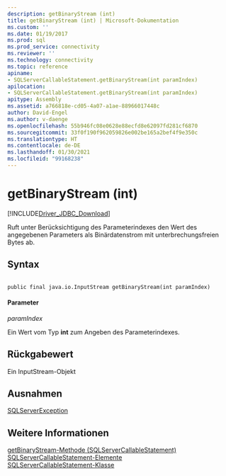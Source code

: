 ```yaml
---
description: getBinaryStream (int)
title: getBinaryStream (int) | Microsoft-Dokumentation
ms.custom: ''
ms.date: 01/19/2017
ms.prod: sql
ms.prod_service: connectivity
ms.reviewer: ''
ms.technology: connectivity
ms.topic: reference
apiname:
- SQLServerCallableStatement.getBinaryStream(int paramIndex)
apilocation:
- SQLServerCallableStatement.getBinaryStream(int paramIndex)
apitype: Assembly
ms.assetid: a766818e-cd05-4a07-a1ae-88966017448c
author: David-Engel
ms.author: v-daenge
ms.openlocfilehash: 55b946fc08e0628e88ecfd8e62097fd281cf6870
ms.sourcegitcommit: 33f0f190f962059826e002be165a2bef4f9e350c
ms.translationtype: HT
ms.contentlocale: de-DE
ms.lasthandoff: 01/30/2021
ms.locfileid: "99168238"
---
```

# <a name="getbinarystream-int"></a>getBinaryStream (int)
[!INCLUDE[Driver_JDBC_Download](../../../includes/driver_jdbc_download.md)]

  Ruft unter Berücksichtigung des Parameterindexes den Wert des angegebenen Parameters als Binärdatenstrom mit unterbrechungsfreien Bytes ab.  
  
## <a name="syntax"></a>Syntax  
  
```  
  
public final java.io.InputStream getBinaryStream(int paramIndex)  
```  
  
#### <a name="parameters"></a>Parameter  
 *paramIndex*  
  
 Ein Wert vom Typ **int** zum Angeben des Parameterindexes.  
  
## <a name="return-value"></a>Rückgabewert  
 Ein InputStream-Objekt  
  
## <a name="exceptions"></a>Ausnahmen  
 [SQLServerException](../../../connect/jdbc/reference/sqlserverexception-class.md)  
  
## <a name="see-also"></a>Weitere Informationen  
 [getBinaryStream-Methode &#40;SQLServerCallableStatement&#41;](../../../connect/jdbc/reference/getbinarystream-method-sqlservercallablestatement.md)   
 [SQLServerCallableStatement-Elemente](../../../connect/jdbc/reference/sqlservercallablestatement-members.md)   
 [SQLServerCallableStatement-Klasse](../../../connect/jdbc/reference/sqlservercallablestatement-class.md)  
  
  

